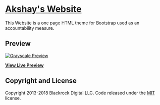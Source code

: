 # [Akshay's Website](https://github.com/Aks-Dmv)

[This Website](https://aks-dmv.github.io/portfolio/) is a one page HTML theme for [Bootstrap](http://getbootstrap.com/) used as an accountability measure.

## Preview

[![Grayscale Preview](https://startbootstrap.com/assets/img/templates/grayscale.jpg)](https://aks-dmv.github.io/portfolio/)

**[View Live Preview](https://aks-dmv.github.io/portfolio/)**



## Copyright and License

Copyright 2013-2018 Blackrock Digital LLC. Code released under the [MIT](https://github.com/BlackrockDigital/startbootstrap-grayscale/blob/gh-pages/LICENSE) license.
